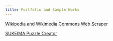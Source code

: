```yaml
---
title: Portfolio and Sample Works
---
```


[Wikipedia and Wikimedia Commons Web Scraper](./wikimedia-commons-scraper/)

[SUKEIMA Puzzle Creator](./sukeima/)
